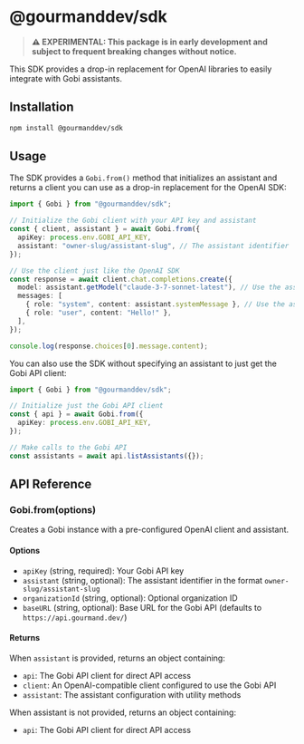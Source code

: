 # @gourmanddev/sdk

> **⚠️ EXPERIMENTAL: This package is in early development and subject to frequent breaking changes without notice.**

This SDK provides a drop-in replacement for OpenAI libraries to easily integrate with Gobi assistants.

## Installation

```bash
npm install @gourmanddev/sdk
```

## Usage

The SDK provides a `Gobi.from()` method that initializes an assistant and returns a client you can use as a drop-in replacement for the OpenAI SDK:

```typescript
import { Gobi } from "@gourmanddev/sdk";

// Initialize the Gobi client with your API key and assistant
const { client, assistant } = await Gobi.from({
  apiKey: process.env.GOBI_API_KEY,
  assistant: "owner-slug/assistant-slug", // The assistant identifier
});

// Use the client just like the OpenAI SDK
const response = await client.chat.completions.create({
  model: assistant.getModel("claude-3-7-sonnet-latest"), // Use the assistant's model
  messages: [
    { role: "system", content: assistant.systemMessage }, // Use the assistant's system message
    { role: "user", content: "Hello!" },
  ],
});

console.log(response.choices[0].message.content);
```

You can also use the SDK without specifying an assistant to just get the Gobi API client:

```typescript
import { Gobi } from "@gourmanddev/sdk";

// Initialize just the Gobi API client
const { api } = await Gobi.from({
  apiKey: process.env.GOBI_API_KEY,
});

// Make calls to the Gobi API
const assistants = await api.listAssistants({});
```

## API Reference

### Gobi.from(options)

Creates a Gobi instance with a pre-configured OpenAI client and assistant.

#### Options

- `apiKey` (string, required): Your Gobi API key
- `assistant` (string, optional): The assistant identifier in the format `owner-slug/assistant-slug`
- `organizationId` (string, optional): Optional organization ID
- `baseURL` (string, optional): Base URL for the Gobi API (defaults to `https://api.gourmand.dev/`)

#### Returns

When `assistant` is provided, returns an object containing:

- `api`: The Gobi API client for direct API access
- `client`: An OpenAI-compatible client configured to use the Gobi API
- `assistant`: The assistant configuration with utility methods

When assistant is not provided, returns an object containing:

- `api`: The Gobi API client for direct API access
